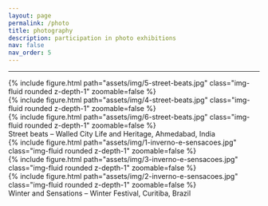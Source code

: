 ```yaml
---
layout: page
permalink: /photo
title: photography
description: participation in photo exhibitions
nav: false
nav_order: 5
---
```


<hr>

<div class="row">
    <div class="col-sm mt-3 mt-md-0">
        {% include figure.html path="assets/img/5-street-beats.jpg" class="img-fluid rounded z-depth-1" zoomable=false %}
    </div>
    <div class="col-sm mt-3 mt-md-0">
        {% include figure.html path="assets/img/4-street-beats.jpg" class="img-fluid rounded z-depth-1" zoomable=false %}
    </div>
    <div class="col-sm mt-3 mt-md-0">
        {% include figure.html path="assets/img/6-street-beats.jpg" class="img-fluid rounded z-depth-1" zoomable=false %}
    </div>
</div>
<div class="caption text-left">
    Street beats – Walled City Life and Heritage, Ahmedabad, India
</div>

<div class="row">
    <div class="col-sm mt-3 mt-md-0">
        {% include figure.html path="assets/img/1-inverno-e-sensacoes.jpg" class="img-fluid rounded z-depth-1" zoomable=false %}
    </div>
    <div class="col-sm mt-3 mt-md-0">
        {% include figure.html path="assets/img/3-inverno-e-sensacoes.jpg" class="img-fluid rounded z-depth-1" zoomable=false %}
    </div>
    <div class="col-sm mt-3 mt-md-0">
        {% include figure.html path="assets/img/2-inverno-e-sensacoes.jpg" class="img-fluid rounded z-depth-1" zoomable=false %}
    </div>
</div>
<div class="caption text-left">
    Winter and Sensations – Winter Festival, Curitiba, Brazil
</div>

<!--- 
<p> <span style="font-size:15px;font-weight:lighter">and it's not like my <a href="https://instagram.com/{{ site.instagram_id }}">instagram</a> is a portfolio, but if interested, you can check some pictures i took there :-) <br> or you can go back to where you were <a href="/cv"> (my cv, here)</a>
-->